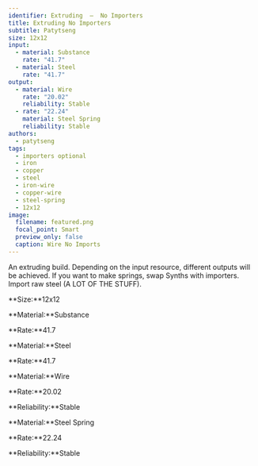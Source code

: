 ```yaml
---
identifier: Extruding  –  No Importers
title: Extruding No Importers
subtitle: Patytseng
size: 12x12
input:
  - material: Substance
    rate: "41.7"
  - material: Steel
    rate: "41.7"
output:
  - material: Wire
    rate: "20.02"
    reliability: Stable
  - rate: "22.24"
    material: Steel Spring
    reliability: Stable
authors:
  - patytseng
tags:
  - importers optional
  - iron
  - copper
  - steel
  - iron-wire
  - copper-wire
  - steel-spring
  - 12x12
image:
  filename: featured.png
  focal_point: Smart
  preview_only: false
  caption: Wire No Imports
---
```

An extruding build. Depending on the input resource, different outputs will be achieved. If you want to make springs, swap Synths with importers. Import raw steel (A LOT OF THE STUFF).

**Size:**12x12

**Material:**Substance

**Rate:**41.7

**Material:**Steel

**Rate:**41.7

**Material:**Wire

**Rate:**20.02

**Reliability:**Stable

**Material:**Steel Spring

**Rate:**22.24

**Reliability:**Stable